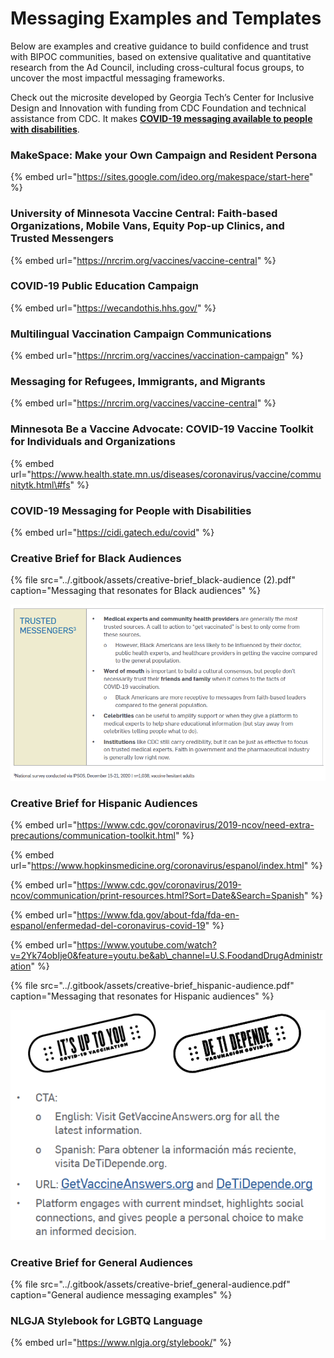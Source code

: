 # Messaging Examples and Templates

Below are examples and creative guidance to build confidence and trust with BIPOC communities, based on extensive qualitative and quantitative research from the Ad Council, including cross-cultural focus groups, to uncover the most impactful messaging frameworks.

Check out the microsite developed by Georgia Tech’s Center for Inclusive Design and Innovation with funding from CDC Foundation and technical assistance from CDC. It makes [**COVID-19 messaging available to people with disabilities**](http://apha.informz.net/z/cjUucD9taT0zMjU5MTU3JnA9MSZ1PTM4MzU1MzYzNCZsaT0yODU2NzMyNw/index.html).

### MakeSpace: Make your Own Campaign and Resident Persona

{% embed url="https://sites.google.com/ideo.org/makespace/start-here" %}

### University of Minnesota Vaccine Central: Faith-based Organizations, Mobile Vans, Equity Pop-up Clinics, and Trusted Messengers

{% embed url="https://nrcrim.org/vaccines/vaccine-central" %}

### COVID-19 Public Education Campaign

{% embed url="https://wecandothis.hhs.gov/" %}

### Multilingual Vaccination Campaign Communications

{% embed url="https://nrcrim.org/vaccines/vaccination-campaign" %}

### Messaging for Refugees, Immigrants, and Migrants

{% embed url="https://nrcrim.org/vaccines/vaccine-central" %}

### Minnesota Be a Vaccine Advocate: COVID-19 Vaccine Toolkit for Individuals and Organizations

{% embed url="https://www.health.state.mn.us/diseases/coronavirus/vaccine/communitytk.html\#fs" %}

### COVID-19 Messaging for People with Disabilities

{% embed url="https://cidi.gatech.edu/covid" %}

### Creative Brief for **Black** Audiences

{% file src="../.gitbook/assets/creative-brief\_black-audience \(2\).pdf" caption="Messaging that resonates for Black audiences" %}

![Examples of trusted messengers for the Black community](../.gitbook/assets/screen-shot-2021-02-25-at-2.42.06-pm.png)

### Creative Brief for **Hispanic** Audiences

{% embed url="https://www.cdc.gov/coronavirus/2019-ncov/need-extra-precautions/communication-toolkit.html" %}

{% embed url="https://www.hopkinsmedicine.org/coronavirus/espanol/index.html" %}

{% embed url="https://www.cdc.gov/coronavirus/2019-ncov/communication/print-resources.html?Sort=Date&Search=Spanish" %}

{% embed url="https://www.fda.gov/about-fda/fda-en-espanol/enfermedad-del-coronavirus-covid-19" %}

{% embed url="https://www.youtube.com/watch?v=2Yk74obIje0&feature=youtu.be&ab\_channel=U.S.FoodandDrugAdministration" %}

{% file src="../.gitbook/assets/creative-brief\_hispanic-audience.pdf" caption="Messaging that resonates for Hispanic audiences" %}

![Ad Council&apos;s creative design of It&apos;s Up to You \(De Ti Depende in Spanish\)](../.gitbook/assets/screen-shot-2021-02-25-at-2.39.40-pm.png)

### Creative Brief for General Audiences

{% file src="../.gitbook/assets/creative-brief\_general-audience.pdf" caption="General audience messaging examples" %}

### **NLGJA** Stylebook for LGBTQ Language

{% embed url="https://www.nlgja.org/stylebook/" %}

